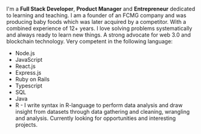 
<!---
oseipk/oseipk is a ✨ special ✨ repository because its `README.md` (this file) appears on your GitHub profile.
You can click the Preview link to take a look at your changes.
--->
I'm  a <strong>Full Stack Developer</strong>, <strong>Product Manager</strong> and <strong>Entrepreneur</strong> dedicated to learning and teaching. I am a founder of an FCMG company and was producing baby foods which was later acquired by a competitor. With a combined experience of 12+ years. 
I love solving problems systematically and always ready to learn new things. A strong advocate for web 3.0 and blockchain technology. Very competent in the following language:
* Node.js
* JavaScript
* React.js
* Express.js
* Ruby on Rails
* Typescript
* SQL
* Java
* R - 
I write syntax in R-language to perform data analysis and draw insight from datasets through data gathering and cleaning, wrangling and analysis.
Currently looking for opportunities and interesting projects.
